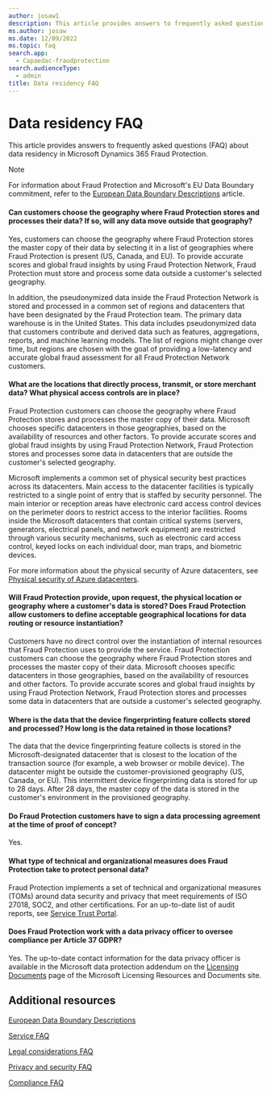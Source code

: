```yaml
---
author: josaw1
description: This article provides answers to frequently asked questions (FAQ) about data residency in Microsoft Dynamics 365 Fraud Protection.
ms.author: josaw
ms.date: 12/09/2022
ms.topic: faq
search.app: 
  - Capaedac-fraudprotection
search.audienceType:
  - admin
title: Data residency FAQ
---
```


# Data residency FAQ

This article provides answers to frequently asked questions (FAQ) about data residency in Microsoft Dynamics 365 Fraud Protection.

>[!NOTE]
>For information about Fraud Protection and Microsoft's EU Data Boundary commitment, refer to the [European Data Boundary Descriptions](../edbd.md) article.

#### Can customers choose the geography where Fraud Protection stores and processes their data? If so, will any data move outside that geography?

Yes, customers can choose the geography where Fraud Protection stores the master copy of their data by selecting it in a list of geographies where Fraud Protection is present (US, Canada, and EU). To provide accurate scores and global fraud insights by using Fraud Protection Network, Fraud Protection must store and process some data outside a customer's selected geography.

In addition, the pseudonymized data inside the Fraud Protection Network is stored and processed in a common set of regions and datacenters that have been designated by the Fraud Protection team. The primary data warehouse is in the United States. This data includes pseudonymized data that customers contribute and derived data such as features, aggregations, reports, and machine learning models. The list of regions might change over time, but regions are chosen with the goal of providing a low-latency and accurate global fraud assessment for all Fraud Protection Network customers.


#### What are the locations that directly process, transmit, or store merchant data? What physical access controls are in place?

Fraud Protection customers can choose the geography where Fraud Protection stores and processes the master copy of their data. Microsoft chooses specific datacenters in those geographies, based on the availability of resources and other factors. To provide accurate scores and global fraud insights by using Fraud Protection Network, Fraud Protection stores and processes some data in datacenters that are outside the customer's selected geography.

Microsoft implements a common set of physical security best practices across its datacenters. Main access to the datacenter facilities is typically restricted to a single point of entry that is staffed by security personnel. The main interior or reception areas have electronic card access control devices on the perimeter doors to restrict access to the interior facilities. Rooms inside the Microsoft datacenters that contain critical systems (servers, generators, electrical panels, and network equipment) are restricted through various security mechanisms, such as electronic card access control, keyed locks on each individual door, man traps, and biometric devices.

For more information about the physical security of Azure datacenters, see [Physical security of Azure datacenters](/azure/security/fundamentals/physical-security).

#### Will Fraud Protection provide, upon request, the physical location or geography where a customer's data is stored? Does Fraud Protection allow customers to define acceptable geographical locations for data routing or resource instantiation?

Customers have no direct control over the instantiation of internal resources that Fraud Protection uses to provide the service. Fraud Protection customers can choose the geography where Fraud Protection stores and processes the master copy of their data. Microsoft chooses specific datacenters in those geographies, based on the availability of resources and other factors. To provide accurate scores and global fraud insights by using Fraud Protection Network, Fraud Protection stores and processes some data in datacenters that are outside a customer's selected geography.

#### Where is the data that the device fingerprinting feature collects stored and processed? How long is the data retained in those locations?

The data that the device fingerprinting feature collects is stored in the Microsoft-designated datacenter that is closest to the location of the transaction source (for example, a web browser or mobile device). The datacenter might be outside the customer-provisioned geography (US, Canada, or EU). This intermittent device fingerprinting data is stored for up to 28 days. After 28 days, the master copy of the data is stored in the customer's environment in the provisioned geography.

#### Do Fraud Protection customers have to sign a data processing agreement at the time of proof of concept?

Yes.

#### What type of technical and organizational measures does Fraud Protection take to protect personal data?

Fraud Protection implements a set of technical and organizational measures (TOMs) around data security and privacy that meet requirements of ISO 27018, SOC2, and other certifications. For an up-to-date list of audit reports, see [Service Trust Portal](https://servicetrust.microsoft.com/).

#### Does Fraud Protection work with a data privacy officer to oversee compliance per Article 37 GDPR?

Yes. The up-to-date contact information for the data privacy officer is available in the Microsoft data protection addendum on the [Licensing Documents](https://www.microsoft.com/licensing/docs/view/Microsoft-Products-and-Services-Data-Protection-Addendum-DPA) page of the Microsoft Licensing Resources and Documents site.

## Additional resources

[European Data Boundary Descriptions](../edbd.md)

[Service FAQ](service-faq.md)

[Legal considerations FAQ](legal-faq.md)

[Privacy and security FAQ](privacy-security-faq.md)

[Compliance FAQ](compliance-faq.md)
